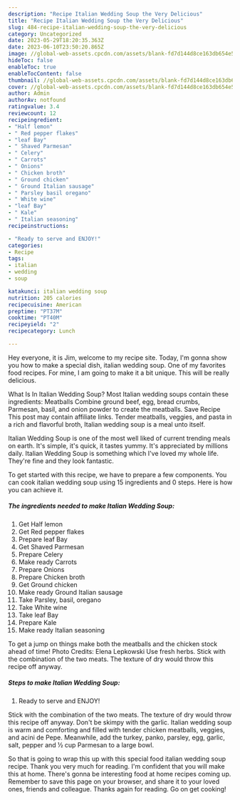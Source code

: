 ```yaml
---
description: "Recipe Italian Wedding Soup the Very Delicious"
title: "Recipe Italian Wedding Soup the Very Delicious"
slug: 484-recipe-italian-wedding-soup-the-very-delicious
category: Uncategorized
date: 2023-05-29T18:20:35.363Z
date: 2023-06-10T23:50:20.865Z
image: //global-web-assets.cpcdn.com/assets/blank-fd7d144d8ce163db654e5a02c40b08a2775adb7897d16e4062681dc7e1b2800f.png
hideToc: false
enableToc: true
enableTocContent: false
thumbnail: //global-web-assets.cpcdn.com/assets/blank-fd7d144d8ce163db654e5a02c40b08a2775adb7897d16e4062681dc7e1b2800f.png
cover: //global-web-assets.cpcdn.com/assets/blank-fd7d144d8ce163db654e5a02c40b08a2775adb7897d16e4062681dc7e1b2800f.png
author: Admin
authorAv: notfound
ratingvalue: 3.4
reviewcount: 12
recipeingredient:
- "Half lemon"
- " Red pepper flakes"
- "leaf Bay"
- " Shaved Parmesan"
- " Celery"
- " Carrots"
- " Onions"
- " Chicken broth"
- " Ground chicken"
- " Ground Italian sausage"
- " Parsley basil oregano"
- " White wine"
- "leaf Bay"
- " Kale"
- " Italian seasoning"
recipeinstructions:

- "Ready to serve and ENJOY!"
categories:
- Recipe
tags:
- italian
- wedding
- soup

katakunci: italian wedding soup 
nutrition: 205 calories
recipecuisine: American
preptime: "PT37M"
cooktime: "PT40M"
recipeyield: "2"
recipecategory: Lunch

---
```



Hey everyone, it is Jim, welcome to my recipe site. Today, I'm gonna show you how to make a special dish, italian wedding soup. One of my favorites food recipes. For mine, I am going to make it a bit unique. This will be really delicious.

What Is In Italian Wedding Soup? Most Italian wedding soups contain these ingredients: Meatballs Combine ground beef, egg, bread crumbs, Parmesan, basil, and onion powder to create the meatballs. Save Recipe This post may contain affiliate links. Tender meatballs, veggies, and pasta in a rich and flavorful broth, Italian wedding soup is a meal unto itself.

Italian Wedding Soup is one of the most well liked of current trending meals on earth. It's simple, it's quick, it tastes yummy. It's appreciated by millions daily. Italian Wedding Soup is something which I've loved my whole life. They're fine and they look fantastic.


To get started with this recipe, we have to prepare a few components. You can cook italian wedding soup using 15 ingredients and 0 steps. Here is how you can achieve it.

<!--inarticleads1-->

##### The ingredients needed to make Italian Wedding Soup:

1. Get Half lemon
1. Get  Red pepper flakes
1. Prepare leaf Bay
1. Get  Shaved Parmesan
1. Prepare  Celery
1. Make ready  Carrots
1. Prepare  Onions
1. Prepare  Chicken broth
1. Get  Ground chicken
1. Make ready  Ground Italian sausage
1. Take  Parsley, basil, oregano
1. Take  White wine
1. Take leaf Bay
1. Prepare  Kale
1. Make ready  Italian seasoning


To get a jump on things make both the meatballs and the chicken stock ahead of time! Photo Credits: Elena Lepkowski Use fresh herbs. Stick with the combination of the two meats. The texture of dry would throw this recipe off anyway. 

<!--inarticleads2-->

##### Steps to make Italian Wedding Soup:


1. Ready to serve and ENJOY!

Stick with the combination of the two meats. The texture of dry would throw this recipe off anyway. Don&#39;t be skimpy with the garlic. Italian wedding soup is warm and comforting and filled with tender chicken meatballs, veggies, and acini de Pepe. Meanwhile, add the turkey, panko, parsley, egg, garlic, salt, pepper and ½ cup Parmesan to a large bowl. 

So that is going to wrap this up with this special food italian wedding soup recipe. Thank you very much for reading. I'm confident that you will make this at home. There's gonna be interesting food at home recipes coming up. Remember to save this page on your browser, and share it to your loved ones, friends and colleague. Thanks again for reading. Go on get cooking!

